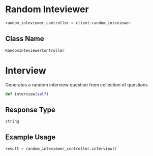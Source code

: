 # Random Inteviewer

```python
random_inteviewer_controller = client.random_inteviewer
```

## Class Name

`RandomInteviewerController`


# Interview

Generates a random interview question from collection of questions

```python
def interview(self)
```

## Response Type

`string`

## Example Usage

```python
result = random_inteviewer_controller.interview()
```


